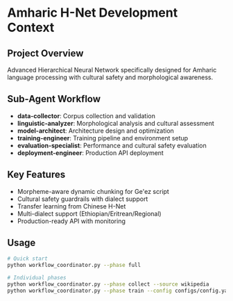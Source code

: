 # Amharic H-Net Development Context

## Project Overview
Advanced Hierarchical Neural Network specifically designed for Amharic language processing with cultural safety and morphological awareness.

## Sub-Agent Workflow
- **data-collector**: Corpus collection and validation
- **linguistic-analyzer**: Morphological analysis and cultural assessment  
- **model-architect**: Architecture design and optimization
- **training-engineer**: Training pipeline and environment setup
- **evaluation-specialist**: Performance and cultural safety evaluation
- **deployment-engineer**: Production API deployment

## Key Features
- Morpheme-aware dynamic chunking for Ge'ez script
- Cultural safety guardrails with dialect support
- Transfer learning from Chinese H-Net
- Multi-dialect support (Ethiopian/Eritrean/Regional)
- Production-ready API with monitoring

## Usage
```bash
# Quick start
python workflow_coordinator.py --phase full

# Individual phases  
python workflow_coordinator.py --phase collect --source wikipedia
python workflow_coordinator.py --phase train --config configs/config.yaml
```